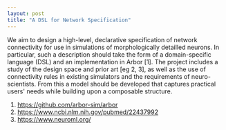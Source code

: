 ```yaml
---
layout: post
title: "A DSL for Network Specification"
---
```


We aim to design a high-level, declarative specification of network connectivity
for use in simulations of morphologically detailled neurons. In particular, such
a description should take the form of a domain-specific language (DSL) and an
implementation in Arbor [1]. The project includes a study of the design space
and prior art [eg 2, 3], as well as the use of connectivity rules in existing
simulators and the requirements of neuro-scientists. From this a model should be
developed that captures practical users' needs while building upon a composable
structure.

1. https://github.com/arbor-sim/arbor
2. https://www.ncbi.nlm.nih.gov/pubmed/22437992
3. https://www.neuroml.org/

